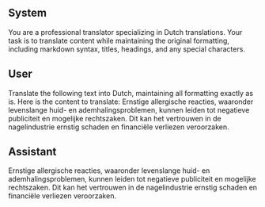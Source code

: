 ## System

You are a professional translator specializing in Dutch translations. 
Your task is to translate content while maintaining the original formatting, including markdown syntax, 
titles, headings, and any special characters.

## User

Translate the following text into Dutch, maintaining all formatting exactly as is.
Here is the content to translate:
Ernstige allergische reacties, waaronder levenslange huid- en ademhalingsproblemen, kunnen leiden tot negatieve publiciteit en mogelijke rechtszaken. Dit kan het vertrouwen in de nagelindustrie ernstig schaden en financiële verliezen veroorzaken.

## Assistant

Ernstige allergische reacties, waaronder levenslange huid- en ademhalingsproblemen, kunnen leiden tot negatieve publiciteit en mogelijke rechtszaken. Dit kan het vertrouwen in de nagelindustrie ernstig schaden en financiële verliezen veroorzaken.

